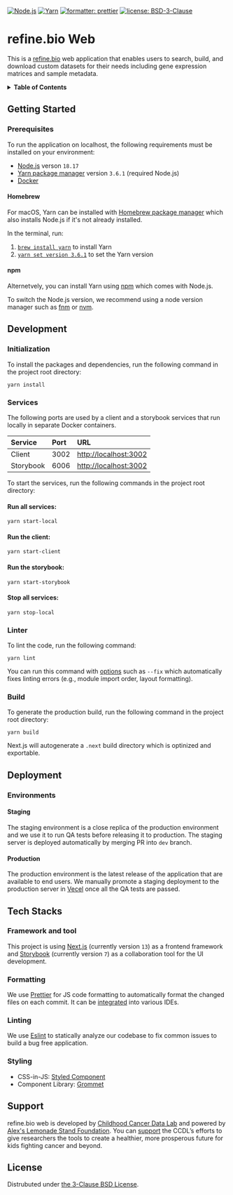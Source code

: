 [![Node.js](https://img.shields.io/badge/Node.js-v18.17-dddddd?style=for-the-badge&labelColor=222222)](https://nodejs.org) [![Yarn](https://img.shields.io/badge/yarn-v3.6.1-7254ab?style=for-the-badge&labelColor=222222)](https://yarnpkg.com) [![formatter: prettier](https://img.shields.io/badge/formatter-prettier-fc59ec?style=for-the-badge&labelColor=222222)](https://github.com/prettier/prettier) [![license: BSD-3-Clause](https://img.shields.io/badge/license-BSD--3--Clause-green?style=for-the-badge&labelColor=222222)](https://opensource.org/licenses/BSD-3-Clause)

# refine.bio Web

This is a [refine.bio](https://github.com/AlexsLemonade/refinebio) web application that enables users to search, build, and download custom datasets for their needs including gene expression matrices and sample metadata.

<details>

<summary><strong>Table of Contents</strong></summary><br/>

- [Getting Started](#getting-started)
  - [Prerequisites](#prerequisites)
- [Development](#development)
  - [Initialization](#initialization)
  - [Services](#services)
  - [Linter](#linter)
  - [Build](#build)
- [Deployment](#deployment)
  - [Environments](#environments)
    - [Staging](#staging)
    - [Production](#production)
- [Tech Stacks](#tech-stacks)
  - [Framework and Tool](#framework-and-tool)
  - [Formatting](#formatting)
  - [Linting](#linting)
  - [Styling](#styling)
- [Support](#support)
- [License](#license)

</details>

## Getting Started

### Prerequisites

To run the application on localhost, the following requirements must be installed on your environment:

- [Node.js](https://nodejs.org/en/download) verson `18.17`
- [Yarn package manager](https://yarnpkg.com/getting-started/install) version `3.6.1` (required Node.js)
- [Docker](https://www.docker.com/get-started)

#### Homebrew

For macOS, Yarn can be installed with [Homebrew package manager](https://brew.sh) which also installs Node.js if it's not already installed.

In the terminal, run:

1. [`brew install yarn`](https://formulae.brew.sh/formula/yarn) to install Yarn
2. [`yarn set version 3.6.1`](https://yarnpkg.com/cli/set/version) to set the Yarn version

#### npm

Alternetvely, you can install Yarn using [npm](https://www.npmjs.com/package/yarn) which comes with Node.js.

To switch the Node.js version, we recommend using a node version manager such as [fnm](https://github.com/Schniz/fnm?ref=blog.apify.com) or [nvm](https://github.com/nvm-sh/nvm).

## Development

### Initialization

To install the packages and dependencies, run the following command in the project root directory:

```
yarn install
```

### Services

The following ports are used by a client and a storybook services that run locally in separate Docker containers.

| Service   | Port | URL                                            |
| :-------- | :--- | :--------------------------------------------- |
| Client    | 3002 | [http://localhost:3002](http://localhost:3002) |
| Storybook | 6006 | [http://localhost:3002](http://localhost:6006) |

To start the services, run the following commands in the project root directory:

#### Run all services:

```
yarn start-local
```

#### Run the client:

```
yarn start-client
```

#### Run the storybook:

```
yarn start-storybook
```

#### Stop all services:

```
yarn stop-local
```

### Linter

To lint the code, run the following command:

```
yarn lint
```

You can run this command with [options](https://eslint.org/docs/latest/use/command-line-interface#options) such as `--fix` which automatically fixes linting errors (e.g., module import order, layout formatting).

### Build

To generate the production build, run the following command in the project root directory:

```
yarn build
```

Next.js will autogenerate a `.next` build directory which is optinized and exportable.

## Deployment

### Environments

#### Staging

The staging environment is a close replica of the production environment and we use it to run QA tests before releasing it to production. The staging server is deployed automatically by merging PR into `dev` branch.

#### Production

The production environment is the latest release of the application that are available to end users. We manually promote a staging deployment to the production server in [Vecel](https://vercel.com/solutions/nextjs) once all the QA tests are passed.

## Tech Stacks

### Framework and tool

This project is using [Next.js](https://nextjs.org) (currently version `13`) as a frontend framework and [Storybook](https://storybook.js.org) (currently version `7`) as a collaboration tool for the UI development.

### Formatting

We use [Prettier](https://prettier.io/) for JS code formatting to automatically format the changed files on each commit. It can be [integrated](https://prettier.io/docs/en/editors.html) into various IDEs.

### Linting

We use [Eslint](https://eslint.org) to statically analyze our codebase to fix common issues to build a bug free application.

### Styling

- CSS-in-JS: [Styled Component](https://styled-components.com)
- Component Library: [Grommet](https://v2.grommet.io)

## Support

refine.bio web is developed by [Childhood Cancer Data Lab](https://www.ccdatalab.org) and powered by [Alex's Lemonade Stand Foundation](https://www.alexslemonade.org). You can [support](https://www.ccdatalab.org/donate-link) the CCDL’s efforts to give researchers the tools to create a healthier, more prosperous future for kids fighting cancer and beyond.

## License

Distrubuted under [the 3-Clause BSD License](https://opensource.org/licenses/BSD-3-Clause).
